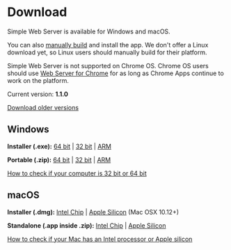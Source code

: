 # Download

Simple Web Server is available for Windows and macOS. 

You can also [manually build](/docs/build.md) and install the app. We don't offer a Linux download yet, so Linux users should manually build for their platform.

Simple Web Server is not supported on Chrome OS. Chrome OS users should use [Web Server for Chrome](https://chrome.google.com/webstore/detail/web-server-for-chrome/ofhbbkphhbklhfoeikjpcbhemlocgigb) for as long as Chrome Apps continue to work on the platform.

Current version: **1.1.0**

[Download older versions](https://github.com/terreng/simple-web-server/releases)

## Windows

**Installer (.exe):** [64 bit](https://github.com/terreng/simple-web-server/releases/download/v1.1.0/Simple%20Web%20Server%20Installer%201.1.0%20x64.exe) | [32 bit](https://github.com/terreng/simple-web-server/releases/download/v1.1.0/Simple%20Web%20Server%20Installer%201.1.0%20ia32.exe) | [ARM](https://github.com/terreng/simple-web-server/releases/download/v1.1.0/Simple%20Web%20Server%20Installer%201.1.0%20arm64.exe)

**Portable (.zip):** [64 bit](https://github.com/terreng/simple-web-server/releases/download/v1.1.0/Simple%20Web%20Server-1.1.0-win.zip) | [32 bit](https://github.com/terreng/simple-web-server/releases/download/v1.1.0/Simple%20Web%20Server-1.1.0-ia32-win.zip) | [ARM](https://github.com/terreng/simple-web-server/releases/download/v1.1.0/Simple%20Web%20Server-1.1.0-arm64-win.zip)

[How to check if your computer is 32 bit or 64 bit](https://support.microsoft.com/en-us/windows/32-bit-and-64-bit-windows-frequently-asked-questions-c6ca9541-8dce-4d48-0415-94a3faa2e13d)

## macOS

**Installer (.dmg):** [Intel Chip](https://github.com/terreng/simple-web-server/releases/download/v1.1.0/Simple%20Web%20Server-1.1.0.dmg) | [Apple Silicon](https://github.com/terreng/simple-web-server/releases/download/v1.1.0/Simple%20Web%20Server-1.1.0-arm64-mac.dmg) (Mac OSX 10.12+)

**Standalone (.app inside .zip):** [Intel Chip](https://github.com/terreng/simple-web-server/releases/download/v1.1.0/Simple%20Web%20Server-1.1.0-mac.zip) | [Apple Silicon](https://github.com/terreng/simple-web-server/releases/download/v1.1.0/Simple%20Web%20Server-1.1.0-arm64-mac.zip)

[How to check if your Mac has an Intel processor or Apple silicon](https://support.apple.com/en-us/HT211814)